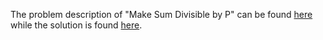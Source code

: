 The problem description of "Make Sum Divisible by P" can be found [here](https://leetcode.com/problems/make-sum-divisible-by-p/) while the solution is found [here](https://github.com/aurimas13/Solutions-To-Problems/blob/main/LeetCode/Python%20Solutions/Make%20Sum%20Divisible%20By%20P/make.py).
